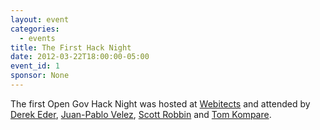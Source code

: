 ```yaml
---
layout: event
categories: 
  - events
title: The First Hack Night
date: 2012-03-22T18:00:00-05:00
event_id: 1
sponsor: None
---
```


<p>The first Open Gov Hack Night was hosted at <a href='http://www.webitects.com/'>Webitects</a> and attended by <a href='https://twitter.com/derekeder'>Derek Eder</a>, <a href='https://twitter.com/jpvelez'>Juan-Pablo Velez</a>, <a href='https://twitter.com/srobbin'>Scott Robbin</a> and <a href='https://twitter.com/tomkompare'>Tom Kompare</a>.</p>
